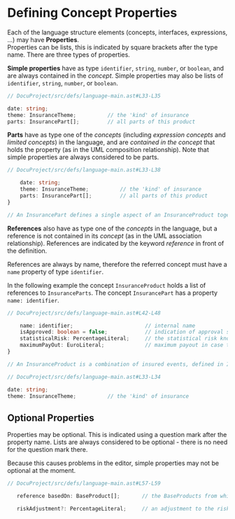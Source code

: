 <script>
    import Note from "$lib/notes/Note.svelte";
</script>

# Defining Concept Properties

Each of the language structure elements (concepts, interfaces, expressions, ...) may have **Properties**.  
Properties can be lists, this is indicated by square brackets after the type name. There are three types
of properties.

**Simple properties** have as type `identifier`, `string`, `number`, or `boolean`, and are
always contained in the _concept_. Simple properties may also be lists
of `identifier`, `string`, `number`, or `boolean`.

```ts
// DocuProject/src/defs/language-main.ast#L33-L35

date: string;
theme: InsuranceTheme;          // the 'kind' of insurance
parts: InsurancePart[];         // all parts of this product
```

**Parts** have as type one of the _concepts_ (including _expression concepts_ and _limited concepts_)
in the language, and are _contained in the concept_ that holds the property (as in
the UML composition relationship). Note that simple properties are always considered to be parts.

```ts
// DocuProject/src/defs/language-main.ast#L33-L38

    date: string;
    theme: InsuranceTheme;          // the 'kind' of insurance
    parts: InsurancePart[];         // all parts of this product
}

// An InsurancePart defines a single aspect of an InsuranceProduct together
```

**References** also have as type one of the _concepts_ in the language, but a reference is not contained
in its _concept_ (as in the UML association relationship). References are indicated by the keyword
_reference_ in front of the definition.

References are always by name, therefore the referred concept must have a `name` property of type `identifier`.

In the following example the concept `InsuranceProduct` holds a list of references to `InsuranceParts`. The
concept `InsurancePart` has a property `name: identifier`.

```ts
// DocuProject/src/defs/language-main.ast#L42-L48

    name: identifier;                       // internal name
    isApproved: boolean = false;            // indication of approval status
    statisticalRisk: PercentageLiteral;     // the statistical risk known for this event
    maximumPayOut: EuroLiteral;             // maximum payout in case the insured event happens
}

// An InsuranceProduct is a combination of insured events, defined in InsuranceParts,
```

```ts
// DocuProject/src/defs/language-main.ast#L33-L34

date: string;
theme: InsuranceTheme;          // the 'kind' of insurance
```

## Optional Properties

Properties may be optional. This is indicated using a question mark after the property name.
Lists are always considered to be optional - there is no need for the question mark there.

Because this causes problems in the editor, simple properties may not be optional at the moment.

```ts
// DocuProject/src/defs/language-main.ast#L57-L59

   reference basedOn: BaseProduct[];       // the BaseProducts from which the parts are taken

   riskAdjustment?: PercentageLiteral;     // an adjustment to the risk of the separate parts, e.g. caused by the combination of the parts
```
